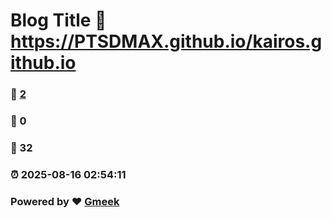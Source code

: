 # Blog Title :link: https://PTSDMAX.github.io/kairos.github.io 
### :page_facing_up: [2](https://PTSDMAX.github.io/kairos.github.io/tag.html) 
### :speech_balloon: 0 
### :hibiscus: 32 
### :alarm_clock: 2025-08-16 02:54:11 
### Powered by :heart: [Gmeek](https://github.com/Meekdai/Gmeek)
